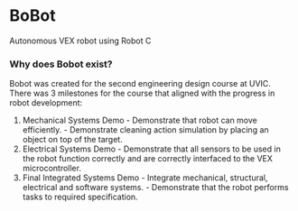 # BoBot
Autonomous VEX robot using Robot C 

### Why does Bobot exist?
Bobot was created for the second engineering design course at UVIC. 
There was 3 milestones for the course that aligned with the progress in robot development:
  1. Mechanical Systems Demo
    - Demonstrate that robot can move efficiently.
    - Demonstrate cleaning action simulation by placing an object on top of the target.
  3. Electrical Systems Demo
    - Demonstrate that all sensors to be used in the robot function correctly and are correctly interfaced to the VEX microcontroller.
  5. Final Integrated Systems Demo
    - Integrate mechanical, structural, electrical and software systems.
    - Demonstrate that the robot performs tasks to required specification.
